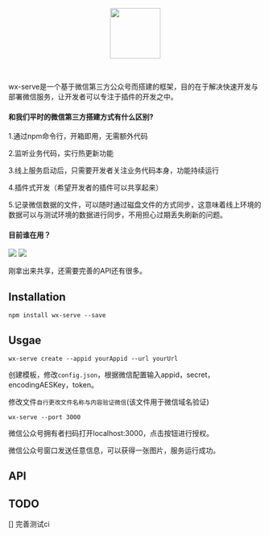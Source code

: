 <p align="center">
<a href="https://vuejs.org" target="_blank" rel="noopener noreferrer"><img width="100" src="https://res.psy-1.com/FogKJommRPgWUbHTReBBEzGeZsgz">
</a></p>

<p align="center">
  <a href="https://www.npmjs.com/package/wx-serve"><img src="https://img.shields.io/npm/v/wx-serve.svg" alt=""></a>
  <a href="https://github.com/Kingbultsea/wechat-server-tool/actions/workflows/node.js.yml"><img src="https://github.com/Kingbultsea/wechat-server-tool/actions/workflows/node.js.yml/badge.svg?branch=npm" alt=""></a>
</p>

wx-serve是一个基于微信第三方公众号而搭建的框架，目的在于解决快速开发与部署微信服务，让开发者可以专注于插件的开发之中。

#### 和我们平时的微信第三方搭建方式有什么区别?
1.通过npm命令行，开箱即用，无需额外代码

2.监听业务代码，实行热更新功能

3.线上服务启动后，只需要开发者关注业务代码本身，功能持续运行

4.插件式开发（希望开发者的插件可以共享起来）

5.记录微信数据的文件，可以随时通过磁盘文件的方式同步，这意味着线上环境的数据可以与测试环境的数据进行同步，不用担心过期丢失刷新的问题。

#### 目前谁在用？
![](https://res.psy-1.com/FiEYEGfPNPXh0EiQ7hS2FepPVg6l)
![](https://res.psy-1.com/FvyvUnfID9IQyl0-dbtGGEv7-P2d)

刚拿出来共享，还需要完善的API还有很多。


## Installation
```shell script
npm install wx-serve --save
```

## Usgae
```shell script
wx-serve create --appid yourAppid --url yourUrl
```
创建模板，修改```config.json```，根据微信配置输入appid，secret，encodingAESKey，token。

修改文件```自行更改文件名称与内容验证微信```(该文件用于微信域名验证)

```shell script
wx-serve --port 3000
```

微信公众号拥有者扫码打开localhost:3000，点击按钮进行授权。

微信公众号窗口发送任意信息，可以获得一张图片，服务运行成功。

## API

## TODO
[] 完善测试ci
